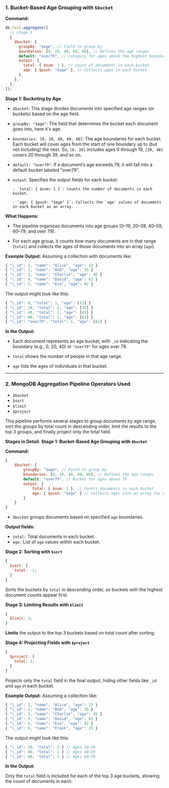 ### 1. Bucket-Based Age Grouping with `$bucket`

**Command:**

```js
db.test.aggregate([
  // stage-1
  {
    $bucket: {
      groupBy: "$age", // Field to group by
      boundaries: [0, 20, 40, 60, 80], // Defines the age ranges
      default: "over79", // Category for ages above the highest boundary
      output: {
        total: { $sum: 1 }, // Count of documents in each bucket
        age: { $push: "$age" }, // Collects ages in each bucket
      },
    },
  },
]);
```

**Stage 1: Bucketing by Age**

- `$bucket`: This stage divides documents into specified age ranges (or buckets) based on the age field.

- `groupBy: "$age"`: The field that determines the bucket each document goes into, here it's age.

- `boundaries: [0, 20, 40, 60, 80]`: The age boundaries for each bucket. Each bucket will cover ages from the start of one boundary up to (but not including) the next. So, `[0, 20]` includes ages 0 through 19, `[20, 40]` covers 20 through 39, and so on.

- `default: "over79"`: If a document’s age exceeds 79, it will fall into a default bucket labeled "over79".

- `output`: Specifies the output fields for each bucket.

      - `total: { $sum: 1 }`: Counts the number of documents in each bucket.

      - `age: { $push: "$age" }`: Collects the `age` values of documents in each bucket as an array.

**What Happens:**

- The pipeline organizes documents into age groups (0–19, 20–39, 40–59, 60–79, and over 79).

- For each age group, it counts how many documents are in that range (`total`) and collects the ages of those documents into an array (`age`).

**Example Output:**
Assuming a collection with documents like:

```js
{ "\_id": 1, "name": "Alice", "age": 23 }
{ "\_id": 2, "name": "Bob", "age": 35 }
{ "\_id": 3, "name": "Charlie", "age": 45 }
{ "\_id": 4, "name": "David", "age": 63 }
{ "\_id": 5, "name": "Eva", "age": 82 }
```

The output might look like this:

```js
{ "\_id": 0, "total": 1, "age": [23] }
{ "\_id": 20, "total": 1, "age": [35] }
{ "\_id": 40, "total": 1, "age": [45] }
{ "\_id": 60, "total": 1, "age": [63] }
{ "\_id": "over79", "total": 1, "age": [82] }
```

**In the Output:**

- Each document represents an age bucket, with `_id` indicating the boundary (e.g., 0, 20, 40) or `"over79"` for ages over 79.

- `total` shows the number of people in that age range.

- `age` lists the ages of individuals in that bucket.

---

### 2. MongoDB Aggregation Pipeline Operators Used

- `$bucket`
- `$sort`
- `$limit`
- `$project`

This pipeline performs several stages to group documents by age range, sort the groups by total count in descending order, limit the results to the top 3 groups, and finally project only the total field.

**Stages in Detail:**
**Stage 1: Bucket-Based Age Grouping with `$bucket`**

**Command:**

```js
{
    $bucket: {
        groupBy: "$age", // Field to group by
        boundaries: [0, 20, 40, 60, 80], // Defines the age ranges
        default: "over79", // Bucket for ages above 79
        output: {
            total: { $sum: 1 }, // Counts documents in each bucket
            age: { $push: "$age" } // Collects ages into an array for each bucket
        }
    }
}
```

- `$bucket` groups documents based on specified `age` boundaries.

**Output fields:**

- `total:` Total documents in each bucket.
- `age:` List of `age` values within each bucket.

**Stage 2: Sorting with `$sort`**

```js
{
  $sort: {
    total: -1;
  }
}
```

Sorts the buckets by `total` in descending order, so buckets with the highest document counts appear first.

**Stage 3: Limiting Results with `$limit`**

```js
{
  $limit: 3;
}
```

**Limits** the output to the top 3 buckets based on total count after sorting.

**Stage 4: Projecting Fields with `$project`**

```js
{
  $project: {
    total: 1;
  }
}
```

Projects only the `total` field in the final output, hiding other fields like `_id` and `age` in each bucket.

**Example Output:**
Assuming a collection like:

```js
{ "\_id": 1, "name": "Alice", "age": 23 }
{ "\_id": 2, "name": "Bob", "age": 35 }
{ "\_id": 3, "name": "Charlie", "age": 45 }
{ "\_id": 4, "name": "David", "age": 63 }
{ "\_id": 5, "name": "Eva", "age": 82 }
{ "\_id": 6, "name": "Frank", "age": 25 }
```

The output might look like this:

```js
{ "\_id": 20, "total": 2 } // Ages 20–39
{ "\_id": 40, "total": 1 } // Ages 40–59
{ "\_id": 60, "total": 1 } // Ages 60–79
```

**In the Output:**

Only the `total` field is included for each of the top 3 age buckets, showing the count of documents in each.

